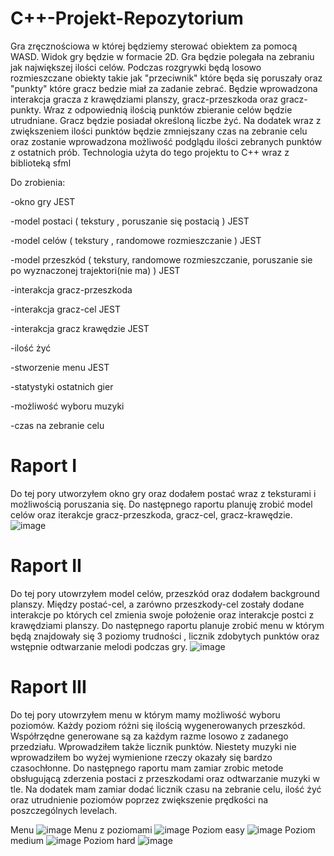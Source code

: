 # C++-Projekt-Repozytorium

Gra zręcznościowa w której będziemy sterować obiektem za pomocą WASD.
Widok gry będzie w formacie 2D. 
Gra będzie polegała na zebraniu jak największej ilości celów. 
Podczas rozgrywki będą losowo rozmieszczane obiekty takie jak "przeciwnik" które będa się poruszały oraz "punkty" które gracz bedzie miał za zadanie zebrać.
Będzie wprowadzona interakcja gracza z krawędziami planszy, gracz-przeszkoda oraz gracz-punkty.
Wraz z odpowiednią ilością punktów zbieranie celów będzie utrudniane.
Gracz będzie posiadał określoną liczbe żyć.
Na dodatek wraz z zwiększeniem ilości punktów będzie zmniejszany czas na zebranie celu oraz zostanie wprowadzona możliwość podglądu ilości zebranych punktów z ostatnich prób.
Technologia użyta do tego projektu to C++ wraz z biblioteką sfml

Do zrobienia:

-okno gry JEST

-model postaci ( tekstury , poruszanie się postacią ) JEST

-model celów  ( tekstury , randomowe rozmieszczanie ) JEST

-model przeszkód ( tekstury, randomowe rozmieszczanie, poruszanie sie po wyznaczonej trajektori(nie ma) )  JEST

-interakcja gracz-przeszkoda 

-interakcja gracz-cel JEST

-interakcja gracz krawędzie JEST

-ilość żyć

-stworzenie menu JEST

-statystyki ostatnich gier

-możliwość wyboru muzyki  

-czas na zebranie celu 

 # Raport I
 Do tej pory utworzyłem okno gry oraz dodałem postać wraz z teksturami i możliwością poruszania się. Do następnego raportu planuję zrobić model celów oraz iterakcje gracz-przeszkoda, gracz-cel, gracz-krawędzie.
![image](https://github.com/szymon123xxx/Cpp-Projekt-Repozytorium/blob/main/zdj%C4%99cia/poczatek.png)

 # Raport II
 Do tej pory utowrzyłem model celów, przeszkód oraz dodałem background planszy. Między postać-cel, a zarówno przeszkody-cel zostały dodane interakcje po których cel zmienia swoje położenie oraz interakcje postci z krawędziami planszy. 
 Do następnego raportu planuje zrobić menu w którym będą znajdowały się 3 poziomy trudności , licznik zdobytych punktów oraz wstępnie odtwarzanie melodi podczas gry. 
 ![image](https://github.com/szymon123xxx/Cpp-Projekt-Repozytorium/blob/main/zdj%C4%99cia/raport_2.png)
 
 # Raport III
 Do tej pory utowrzyłem menu w którym mamy możliwość wyboru poziomów. Każdy poziom różni się ilością wygenerowanych przeszkód. Współrzędne generowane są za każdym razme losowo z zadanego przedziału. Wprowadziłem także licznik punktów. Niestety muzyki nie wprowadziłem bo wyżej wymienione rzeczy okazały się bardzo czasochłonne. Do następnego raportu mam zamiar zrobic metode obsługującą zderzenia postaci z przeszkodami oraz odtwarzanie muzyki w tle. Na dodatek mam zamiar dodać licznik czasu na zebranie celu, ilość żyć oraz utrudnienie poziomów poprzez zwiększenie prędkości na poszczególnych levelach.
 
 Menu
 ![image](https://github.com/szymon123xxx/Cpp-Projekt-Repozytorium/blob/main/zdj%C4%99cia/raport3menu1.png)
 Menu z poziomami
 ![image](https://github.com/szymon123xxx/Cpp-Projekt-Repozytorium/blob/main/zdj%C4%99cia/raport3menu2.png)
 Poziom easy
 ![image](https://github.com/szymon123xxx/Cpp-Projekt-Repozytorium/blob/main/zdj%C4%99cia/raport3easy.png)
  Poziom medium
 ![image](https://github.com/szymon123xxx/Cpp-Projekt-Repozytorium/blob/main/zdj%C4%99cia/raport3medium.png)
  Poziom hard
 ![image](https://github.com/szymon123xxx/Cpp-Projekt-Repozytorium/blob/main/zdj%C4%99cia/raport3hard.png)

